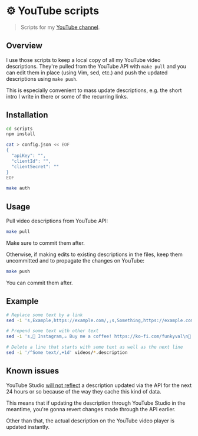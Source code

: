 # ⚙️ YouTube scripts

> Scripts for my [YouTube channel](https://www.youtube.com/FunkyVal).

## Overview

I use those scripts to keep a local copy of all my YouTube video
descriptions. They're pulled from the YouTube API with `make pull` and
you can edit them in place (using Vim, sed, etc.) and push the updated
descriptions using `make push`.

This is especially convenient to mass update descriptions, e.g. the
short intro I write in there or some of the recurring links.

## Installation

```sh
cd scripts
npm install

cat > config.json << EOF
{
  "apiKey": "",
  "clientId": "",
  "clientSecret": ""
}
EOF

make auth
```

## Usage

Pull video descriptions from YouTube API:

```sh
make pull
```

Make sure to commit them after.

Otherwise, if making edits to existing descriptions in the files, keep
them uncommitted and to propagate the changes on YouTube:

```sh
make push
```

You can commit them after.

## Example

```sh
# Replace some text by a link
sed -i 's,Example,https://example.com/,;s,Something,https://example.com,' videos/*.description

# Prepend some text with other text
sed -i 's,🌈 Instagram,☕ Buy me a coffee! https://ko-fi.com/funkyval\n🌈 Instagram,' videos/*.description

# Delete a line that starts with some text as well as the next line
sed -i '/^Some text/,+1d' videos/*.description
```

## Known issues

YouTube Studio [will not reflect](https://issuetracker.google.com/issues/199185674)
a description updated via the API for the next 24 hours or so because of
the way they cache this kind of data.

This means that if updating the description through YouTube Studio in
the meantime, you're gonna revert changes made through the API earlier.

Other than that, the actual description on the YouTube video player is
updated instantly.
